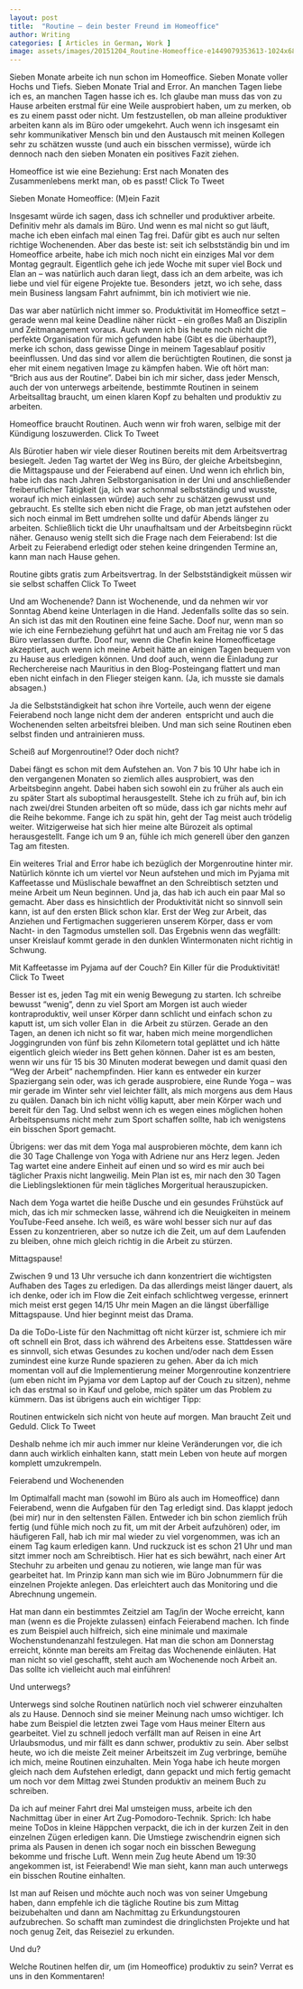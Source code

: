 ```yaml
---
layout: post
title:  "Routine – dein bester Freund im Homeoffice"
author: Writing
categories: [ Articles in German, Work ]
image: assets/images/20151204_Routine-Homeoffice-e1449079353613-1024x682.jpg
---
```



Sieben Monate arbeite ich nun schon im Homeoffice. Sieben Monate voller Hochs und Tiefs. Sieben Monate Trial and Error. An manchen Tagen liebe ich es, an manchen Tagen hasse ich es. Ich glaube man muss das von zu Hause arbeiten erstmal für eine Weile ausprobiert haben, um zu merken, ob es zu einem passt oder nicht. Um festzustellen, ob man alleine produktiver arbeiten kann als im Büro oder umgekehrt. Auch wenn ich insgesamt ein sehr kommunikativer Mensch bin und den Austausch mit meinen Kollegen sehr zu schätzen wusste (und auch ein bisschen vermisse), würde ich dennoch nach den sieben Monaten ein positives Fazit ziehen.

Homeoffice ist wie eine Beziehung: Erst nach Monaten des Zusammenlebens merkt man, ob es passt! Click To Tweet

Sieben Monate Homeoffice: (M)ein Fazit

Insgesamt würde ich sagen, dass ich schneller und produktiver arbeite. Definitiv mehr als damals im Büro. Und wenn es mal nicht so gut läuft, mache ich eben einfach mal einen Tag frei. Dafür gibt es auch nur selten richtige Wochenenden. Aber das beste ist: seit ich selbstständig bin und im Homeoffice arbeite, habe ich mich noch nicht ein einziges Mal vor dem Montag gegrault. Eigentlich gehe ich jede Woche mit super viel Bock und Elan an – was natürlich auch daran liegt, dass ich an dem arbeite, was ich liebe und viel für eigene Projekte tue. Besonders  jetzt, wo ich sehe, dass mein Business langsam Fahrt aufnimmt, bin ich motiviert wie nie.

Das war aber natürlich nicht immer so. Produktivität im Homeoffice setzt – gerade wenn mal keine Deadline näher rückt – ein großes Maß an Disziplin und Zeitmanagement voraus. Auch wenn ich bis heute noch nicht die perfekte Organisation für mich gefunden habe (Gibt es die überhaupt?), merke ich schon, dass gewisse Dinge in meinem Tagesablauf positiv beeinflussen. Und das sind vor allem die berüchtigten Routinen, die sonst ja eher mit einem negativen Image zu kämpfen haben. Wie oft hört man: “Brich aus aus der Routine”. Dabei bin ich mir sicher, dass jeder Mensch, auch der von unterwegs arbeitende, bestimmte Routinen in seinem Arbeitsalltag braucht, um einen klaren Kopf zu behalten und produktiv zu arbeiten.

Homeoffice braucht Routinen. Auch wenn wir froh waren, selbige mit der Kündigung loszuwerden. Click To Tweet

Als Bürotier haben wir viele dieser Routinen bereits mit dem Arbeitsvertrag besiegelt. Jeden Tag wartet der Weg ins Büro, der gleiche Arbeitsbeginn, die Mittagspause und der Feierabend auf einen. Und wenn ich ehrlich bin, habe ich das nach Jahren Selbstorganisation in der Uni und anschließender freiberuflicher Tätigkeit (ja, ich war schonmal selbstständig und wusste, worauf ich mich einlassen würde) auch sehr zu schätzen gewusst und gebraucht. Es stellte sich eben nicht die Frage, ob man jetzt aufstehen oder sich noch einmal im Bett umdrehen sollte und dafür Abends länger zu arbeiten. Schließlich tickt die Uhr unaufhaltsam und der Arbeitsbeginn rückt näher. Genauso wenig stellt sich die Frage nach dem Feierabend: Ist die Arbeit zu Feierabend erledigt oder stehen keine dringenden Termine an, kann man nach Hause gehen.

Routine gibts gratis zum Arbeitsvertrag. In der Selbstständigkeit müssen wir sie selbst schaffen Click To Tweet

Und am Wochenende? Dann ist Wochenende, und da nehmen wir vor Sonntag Abend keine Unterlagen in die Hand. Jedenfalls sollte das so sein. An sich ist das mit den Routinen eine feine Sache. Doof nur, wenn man so wie ich eine Fernbeziehung geführt hat und auch am Freitag nie vor 5 das Büro verlassen durfte. Doof nur, wenn die Chefin keine Homeofficetage akzeptiert, auch wenn ich meine Arbeit hätte an einigen Tagen bequem von zu Hause aus erledigen können. Und doof auch, wenn die Einladung zur Recherchereise nach Mauritius in den Blog-Posteingang flattert und man eben nicht einfach in den Flieger steigen kann. (Ja, ich musste sie damals absagen.)

Ja die Selbstständigkeit hat schon ihre Vorteile, auch wenn der eigene Feierabend noch lange nicht dem der anderen  entspricht und auch die Wochenenden selten arbeitsfrei bleiben. Und man sich seine Routinen eben selbst finden und antrainieren muss.

Scheiß auf Morgenroutine!? Oder doch nicht?

Dabei fängt es schon mit dem Aufstehen an. Von 7 bis 10 Uhr habe ich in den vergangenen Monaten so ziemlich alles ausprobiert, was den Arbeitsbeginn angeht. Dabei haben sich sowohl ein zu früher als auch ein zu später Start als suboptimal herausgestellt. Stehe ich zu früh auf, bin ich nach zwei/drei Stunden arbeiten oft so müde, dass ich gar nichts mehr auf die Reihe bekomme. Fange ich zu spät hin, geht der Tag meist auch trödelig weiter. Witzigerweise hat sich hier meine alte Bürozeit als optimal herausgestellt. Fange ich um 9 an, fühle ich mich generell über den ganzen Tag am fitesten.

Ein weiteres Trial and Error habe ich bezüglich der Morgenroutine hinter mir. Natürlich könnte ich um viertel vor Neun aufstehen und mich im Pyjama mit Kaffeetasse und Müslischale bewaffnet an den Schreibtisch setzten und meine Arbeit um Neun beginnen. Und ja, das hab ich auch ein paar Mal so gemacht. Aber dass es hinsichtlich der Produktivität nicht so sinnvoll sein kann, ist auf den ersten Blick schon klar. Erst der Weg zur Arbeit, das Anziehen und Fertigmachen suggerieren unserem Körper, dass er vom Nacht- in den Tagmodus umstellen soll. Das Ergebnis wenn das wegfällt: unser Kreislauf kommt gerade in den dunklen Wintermonaten nicht richtig in Schwung.

Mit Kaffeetasse im Pyjama auf der Couch? Ein Killer für die Produktivität! Click To Tweet

Besser ist es, jeden Tag mit ein wenig Bewegung zu starten. Ich schreibe bewusst “wenig”, denn zu viel Sport am Morgen ist auch wieder kontraproduktiv, weil unser Körper dann schlicht und einfach schon zu kaputt ist, um sich voller Elan in  die Arbeit zu stürzen. Gerade an den Tagen, an denen ich nicht so fit war, haben mich meine morgendlichen Joggingrunden von fünf bis zehn Kilometern total geplättet und ich hätte eigentlich gleich wieder ins Bett gehen können. Daher ist es am besten, wenn wir uns für 15 bis 30 Minuten moderat bewegen und damit quasi den “Weg der Arbeit” nachempfinden. Hier kann es entweder ein kurzer Spaziergang sein oder, was ich gerade ausprobiere, eine Runde Yoga – was mir gerade im Winter sehr viel leichter fällt, als mich morgens aus dem Haus zu quälen. Danach bin ich nicht völlig kaputt, aber mein Körper wach und bereit für den Tag. Und selbst wenn ich es wegen eines möglichen hohen Arbeitspensums nicht mehr zum Sport schaffen sollte, hab ich wenigstens ein bisschen Sport gemacht.

Übrigens: wer das mit dem Yoga mal ausprobieren möchte, dem kann ich die 30 Tage Challenge von Yoga with Adriene nur ans Herz legen. Jeden Tag wartet eine andere Einheit auf einen und so wird es mir auch bei täglicher Praxis nicht langweilig. Mein Plan ist es, mir nach den 30 Tagen die Lieblingslektionen für mein tägliches Morgeritual herauszupicken.

Nach dem Yoga wartet die heiße Dusche und ein gesundes Frühstück auf mich, das ich mir schmecken lasse, während ich die Neuigkeiten in meinem YouTube-Feed ansehe. Ich weiß, es wäre wohl besser sich nur auf das Essen zu konzentrieren, aber so nutze ich die Zeit, um auf dem Laufenden zu bleiben, ohne mich gleich richtig in die Arbeit zu stürzen.

Mittagspause!

Zwischen 9 und 13 Uhr versuche ich dann konzentriert die wichtigsten Aufhaben des Tages zu erledigen. Da das allerdings meist länger dauert, als ich denke, oder ich im Flow die Zeit einfach schlichtweg vergesse, erinnert mich meist erst gegen 14/15 Uhr mein Magen an die längst überfällige Mittagspause. Und hier beginnt meist das Drama.

Da die ToDo-Liste für den Nachmittag oft nicht kürzer ist, schmiere ich mir oft schnell ein Brot, dass ich während des Arbeitens esse. Stattdessen wäre es sinnvoll, sich etwas Gesundes zu kochen und/oder nach dem Essen zumindest eine kurze Runde spazieren zu gehen. Aber da ich mich momentan voll auf die Implementierung meiner Morgenroutine konzentriere (um eben nicht im Pyjama vor dem Laptop auf der Couch zu sitzen), nehme ich das erstmal so in Kauf und gelobe, mich später um das Problem zu kümmern. Das ist übrigens auch ein wichtiger Tipp:

Routinen entwickeln sich nicht von heute auf morgen. Man braucht Zeit und Geduld.  Click To Tweet

Deshalb nehme ich mir auch immer nur kleine Veränderungen vor, die ich dann auch wirklich einhalten kann, statt mein Leben von heute auf morgen komplett umzukrempeln.

Feierabend und Wochenenden

Im Optimalfall macht man (sowohl im Büro als auch im Homeoffice) dann Feierabend, wenn die Aufgaben für den Tag erledigt sind. Das klappt jedoch (bei mir) nur in den seltensten Fällen. Entweder ich bin schon ziemlich früh fertig (und fühle mich noch zu fit, um mit der Arbeit aufzuhören) oder, im häufigeren Fall, hab ich mir mal wieder zu viel vorgenommen, was ich an einem Tag kaum erledigen kann. Und ruckzuck ist es schon 21 Uhr und man sitzt immer noch am Schreibtisch. Hier hat es sich bewährt, nach einer Art Stechuhr zu arbeiten und genau zu notieren, wie lange man für was gearbeitet hat. Im Prinzip kann man sich wie im Büro Jobnummern für die einzelnen Projekte anlegen. Das erleichtert auch das Monitoring und die Abrechnung ungemein.

Hat man dann ein bestimmtes Zeitziel am Tag/in der Woche erreicht, kann man (wenn es die Projekte zulassen) einfach Feierabend machen. Ich finde es zum Beispiel auch hilfreich, sich eine minimale und maximale Wochenstundenanzahl festzulegen. Hat man die schon am Donnerstag erreicht, könnte man bereits am Freitag das Wochenende einläuten. Hat man nicht so viel geschafft, steht auch am Wochenende noch Arbeit an. Das sollte ich vielleicht auch mal einführen!

Und unterwegs?

Unterwegs sind solche Routinen natürlich noch viel schwerer einzuhalten als zu Hause. Dennoch sind sie meiner Meinung nach umso wichtiger. Ich habe zum Beispiel die letzten zwei Tage vom Haus meiner Eltern aus gearbeitet. Viel zu schnell jedoch verfällt man auf Reisen in eine Art Urlaubsmodus, und mir fällt es dann schwer, produktiv zu sein. Aber selbst heute, wo ich die meiste Zeit meiner Arbeitszeit im Zug verbringe, bemühe ich mich, meine Routinen einzuhalten. Mein Yoga habe ich heute morgen gleich nach dem Aufstehen erledigt, dann gepackt und mich fertig gemacht um noch vor dem Mittag zwei Stunden produktiv an meinem Buch zu schreiben.

Da ich auf meiner Fahrt drei Mal umsteigen muss, arbeite ich den Nachmittag über in einer Art Zug-Pomodoro-Technik. Sprich: Ich habe meine ToDos in kleine Häppchen verpackt, die ich in der kurzen Zeit in den einzelnen Zügen erledigen kann. Die Umstiege zwischendrin eignen sich prima als Pausen in denen ich sogar noch ein bisschen Bewegung bekomme und frische Luft. Wenn mein Zug heute Abend um 19:30 angekommen ist, ist Feierabend! Wie man sieht, kann man auch unterwegs ein bisschen Routine einhalten.

Ist man auf Reisen und möchte auch noch was von seiner Umgebung haben, dann empfehle ich die tägliche Routine bis zum Mittag beizubehalten und dann am Nachmittag zu Erkundungstouren aufzubrechen. So schafft man zumindest die dringlichsten Projekte und hat noch genug Zeit, das Reiseziel zu erkunden.

Und du?

Welche Routinen helfen dir, um (im Homeoffice) produktiv zu sein? Verrat es uns in den Kommentaren!

